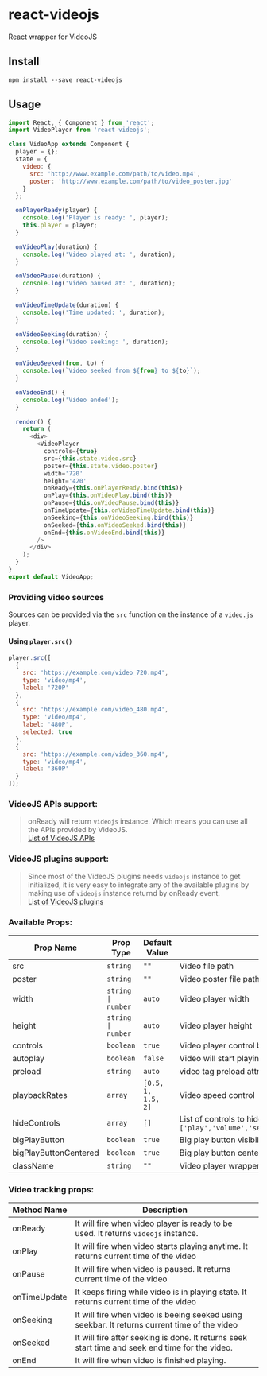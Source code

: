 # react-videojs

React wrapper for VideoJS

## Install

```
npm install --save react-videojs
```

## Usage

```javascript
import React, { Component } from 'react';
import VideoPlayer from 'react-videojs';

class VideoApp extends Component {
  player = {};
  state = {
    video: {
      src: 'http://www.example.com/path/to/video.mp4',
      poster: 'http://www.example.com/path/to/video_poster.jpg'
    }
  };

  onPlayerReady(player) {
    console.log('Player is ready: ', player);
    this.player = player;
  }

  onVideoPlay(duration) {
    console.log('Video played at: ', duration);
  }

  onVideoPause(duration) {
    console.log('Video paused at: ', duration);
  }

  onVideoTimeUpdate(duration) {
    console.log('Time updated: ', duration);
  }

  onVideoSeeking(duration) {
    console.log('Video seeking: ', duration);
  }

  onVideoSeeked(from, to) {
    console.log(`Video seeked from ${from} to ${to}`);
  }

  onVideoEnd() {
    console.log('Video ended');
  }

  render() {
    return (
      <div>
        <VideoPlayer
          controls={true}
          src={this.state.video.src}
          poster={this.state.video.poster}
          width='720'
          height='420'
          onReady={this.onPlayerReady.bind(this)}
          onPlay={this.onVideoPlay.bind(this)}
          onPause={this.onVideoPause.bind(this)}
          onTimeUpdate={this.onVideoTimeUpdate.bind(this)}
          onSeeking={this.onVideoSeeking.bind(this)}
          onSeeked={this.onVideoSeeked.bind(this)}
          onEnd={this.onVideoEnd.bind(this)}
        />
      </div>
    );
  }
}
export default VideoApp;
```

### Providing video sources

Sources can be provided via the `src` function on the instance of a `video.js` player.

#### Using `player.src()`

```js
player.src([
  {
    src: 'https://example.com/video_720.mp4',
    type: 'video/mp4',
    label: '720P'
  },
  {
    src: 'https://example.com/video_480.mp4',
    type: 'video/mp4',
    label: '480P',
    selected: true
  },
  {
    src: 'https://example.com/video_360.mp4',
    type: 'video/mp4',
    label: '360P'
  }
]);
```

### VideoJS APIs support:

> onReady will return <code>videojs</code> instance. Which means you can use all the APIs provided by VideoJS.<br/>[List of VideoJS APIs](https://docs.videojs.com/docs/api/player.html)

### VideoJS plugins support:

> Since most of the VideoJS plugins needs <code>videojs</code> instance to get initialized, it is very easy to integrate any of the available plugins by making use of <code>videojs</code> instance returnd by onReady event.<br/>[List of VideoJS plugins](https://videojs.com/plugins/)

### Available Props:

<table>
  <thead>
    <tr>
      <th>Prop Name</th>
      <th>Prop Type</th>
      <th>Default Value</th>
      <th>Description</th>
    </tr>
  </thead>
  <tbody>
    <tr>
      <td>src</td>
      <td><code>string</code></td>
      <td><code>""</code></td>
      <td>Video file path</td>
    </tr>
    <tr>
      <td>poster</td>
      <td><code>string</code></td>
      <td><code>""</code></td>
      <td>Video poster file path</td>
    </tr>
    <tr>
      <td>width</td>
      <td><code>string | number</code></td>
      <td><code>auto</code></td>
      <td>Video player width</td>
    </tr>
    <tr>
      <td>height</td>
      <td><code>string | number</code></td>
      <td><code>auto</code></td>
      <td>Video player height</td>
    </tr>
    <tr>
      <td>controls</td>
      <td><code>boolean</code></td>
      <td><code>true</code></td>
      <td>Video player control bar toggle</td>
    </tr>
    <tr>
      <td>autoplay</td>
      <td><code>boolean</code></td>
      <td><code>false</code></td>
      <td>Video will start playing automatically if <code>true</code></td>
    </tr>
    <tr>
      <td>preload</td>
      <td><code>string</code></td>
      <td><code>auto</code></td>
      <td>video tag preload attribute</td>
    </tr>
    <tr>
      <td>playbackRates</td>
      <td><code>array</code></td>
      <td><code>[0.5, 1, 1.5, 2]</code></td>
      <td>Video speed control</td>
    </tr>
    <tr>
      <td>hideControls</td>
      <td><code>array</code></td>
      <td><code>[]</code></td>
      <td>List of controls to hide. <code>['play','volume','seekbar','timer','playbackrates','fullscreen']</code></td>
    </tr>
    <tr>
      <td>bigPlayButton</td>
      <td><code>boolean</code></td>
      <td><code>true</code></td>
      <td>Big play button visibility toggle</td>
    </tr>
    <tr>
      <td>bigPlayButtonCentered</td>
      <td><code>boolean</code></td>
      <td><code>true</code></td>
      <td>Big play button center position toggle</td>
    </tr>
    <tr>
      <td>className</td>
      <td><code>string</code></td>
      <td><code>""</code></td>
      <td>Video player wrapper class. It can be used for custom player skin.</td>
    </tr>
  </tbody>
</table>

### Video tracking props:

<table>
  <thead>
    <tr>
      <th>Method Name</th>
      <th>Description</th>
    </tr>
  </thead>
  <tbody>
    <tr>
      <td>onReady</td>
      <td>It will fire when video player is ready to be used. It returns <code>videojs</code> instance.</td>
    </tr>
    <tr>
      <td>onPlay</td>
      <td>It will fire when video starts playing anytime. It returns current time of the video</td>
    </tr>
    <tr>
      <td>onPause</td>
      <td>It will fire when video is paused. It returns current time of the video</td>
    </tr>
    <tr>
      <td>onTimeUpdate</td>
      <td>It keeps firing while video is in playing state. It returns current time of the video</td>
    </tr>
    <tr>
      <td>onSeeking</td>
      <td>It will fire when video is beeing seeked using seekbar. It returns current time of the video</td>
    </tr>
    <tr>
      <td>onSeeked</td>
      <td>It will fire after seeking is done. It returns seek start time and seek end time for the video.</td>
    </tr>
    <tr>
      <td>onEnd</td>
      <td>It will fire when video is finished playing.</td>
    </tr>
  </tbody>
</table>
